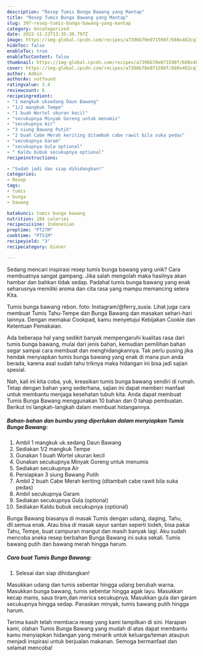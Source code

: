 ```yaml
---
description: "Resep Tumis Bunga Bawang yang Mantap"
title: "Resep Tumis Bunga Bawang yang Mantap"
slug: 397-resep-tumis-bunga-bawang-yang-mantap
category: Uncategorized
date: 2022-11-22T13:35:30.797Z
image: https://img-global.cpcdn.com/recipes/a7396b70e071598f/680x482cq70/tumis-bunga-bawang-foto-resep-utama.jpg
hideToc: false
enableToc: true
enableTocContent: false
thumbnail: https://img-global.cpcdn.com/recipes/a7396b70e071598f/680x482cq70/tumis-bunga-bawang-foto-resep-utama.jpg
cover: https://img-global.cpcdn.com/recipes/a7396b70e071598f/680x482cq70/tumis-bunga-bawang-foto-resep-utama.jpg
author: Admin
authorAv: notfound
ratingvalue: 3.4
reviewcount: 6
recipeingredient:
- "1 mangkuk uksedang Daun Bawang"
- "1/2 mangkuk Tempe"
- "1 buah Wortel ukuran kecil"
- "secukupnya Minyak Goreng untuk menumis"
- "secukupnya Air"
- "3 siung Bawang Putih"
- "2 buah Cabe Merah keriting ditambah cabe rawit bila suka pedas"
- "secukupnya Garam"
- "secukupnya Gula optional"
- " Kaldu bubuk secukupnya optional"
recipeinstructions:

- "Sudah jadi dan siap dihidangkan!"
categories:
- Resep
tags:
- tumis
- bunga
- bawang

katakunci: tumis bunga bawang 
nutrition: 284 calories
recipecuisine: Indonesian
preptime: "PT27M"
cooktime: "PT51M"
recipeyield: "3"
recipecategory: Dinner

---
```





Sedang mencari inspirasi resep tumis bunga bawang yang unik? Cara membuatnya sangat gampang. Jika salah mengolah maka hasilnya akan hambar dan bahkan tidak sedap. Padahal tumis bunga bawang yang enak seharusnya memiliki aroma dan cita rasa yang mampu memancing selera Kita.





Tumis bunga bawang rebon. foto: Instagram/@ferry_susia. Lihat juga cara membuat Tumis Tahu-Tempe dan Bunga Bawang dan masakan sehari-hari lainnya. Dengan memakai Cookpad, kamu menyetujui Kebijakan Cookie dan Ketentuan Pemakaian.

Ada beberapa hal yang sedikit banyak mempengaruhi kualitas rasa dari tumis bunga bawang, mulai dari jenis bahan, kemudian pemilihan bahan segar sampai cara membuat dan menghidangkannya. Tak perlu pusing jika hendak menyiapkan tumis bunga bawang yang enak di mana pun anda berada, karena asal sudah tahu triknya maka hidangan ini bisa jadi sajian spesial.






Nah, kali ini kita coba, yuk, kreasikan tumis bunga bawang sendiri di rumah. Tetap dengan bahan yang sederhana, sajian ini dapat memberi manfaat untuk membantu menjaga kesehatan tubuh kita. Anda dapat membuat Tumis Bunga Bawang menggunakan 10 bahan dan 0 tahap pembuatan. Berikut ini langkah-langkah dalam membuat hidangannya.

<!--inarticleads1-->

##### Bahan-bahan dan bumbu yang diperlukan dalam menyiapkan Tumis Bunga Bawang:

1. Ambil 1 mangkuk uk.sedang Daun Bawang
1. Sediakan 1/2 mangkuk Tempe
1. Gunakan 1 buah Wortel ukuran kecil
1. Gunakan secukupnya Minyak Goreng untuk menumis
1. Sediakan secukupnya Air
1. Persiapkan 3 siung Bawang Putih
1. Ambil 2 buah Cabe Merah keriting (ditambah cabe rawit bila suka pedas)
1. Ambil secukupnya Garam
1. Sediakan secukupnya Gula (optional)
1. Sediakan  Kaldu bubuk secukupnya (optional)


Bunga Bawang biasanya di masak Tumis dengan udang, daging, Tahu, dll.semua enak. Atau bisa di masak sayur santan seperti lodeh, bisa pakai Tahu, Tempe, buat campuran mangut dan masih banyak lagi. Aku sudah mencoba aneka resep berbahan Bunga Bawang ini.suka sekali. Tumis bawang putih dan bawang merah hingga harum. 

<!--inarticleads2-->

##### Cara buat Tumis Bunga Bawang:


1. Selesai dan siap dihidangkan!

Masukkan udang dan tumis sebentar hingga udang berubah warna. Masukkan bunga bawang, tumis sebentar hingga agak layu. Masukkan kecap manis, saus tiram,dan merica secukupnya. Masukkan gula dan garam secukupnya hingga sedap. Panaskan minyak, tumis bawang putih hingga harum. 

Terima kasih telah membaca resep yang kami tampilkan di sini. Harapan kami, olahan Tumis Bunga Bawang yang mudah di atas dapat membantu kamu menyiapkan hidangan yang menarik untuk keluarga/teman ataupun menjadi inspirasi untuk berjualan makanan. Semoga bermanfaat dan selamat mencoba!
